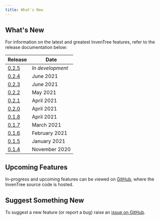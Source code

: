 ```yaml
---
title: What's New
---
```


## What's New

For information on the latest and greatest InvenTree features, refer to the release documentation below:

| Release | Date |
| ------- | ---- |
| [0.2.5](./0.2.5.md) | *In development* |
| [0.2.4](./0.2.4.md) | June 2021 |
| [0.2.3](./0.2.3.md) | June 2021 |
| [0.2.2](./0.2.2.md) | May 2021 |
| [0.2.1](./0.2.1.md) | April 2021 |
| [0.2.0](./0.2.0.md) | April 2021 |
| [0.1.8](./0.1.8.md) | April 2021 |
| [0.1.7](./0.1.7.md) | March 2021 |
| [0.1.6](./0.1.6.md) | February 2021 |
| [0.1.5](./0.1.5.md) | January 2021 |
| [0.1.4](./0.1.4.md) | November 2020 |

## Upcoming Features

In-progress and upcoming features can be viewed on [GitHub](https://github.com/inventree/inventree/pulls), where the InvenTree source code is hosted.

## Suggest Something New

To suggest a new feature (or report a bug) raise an [issue on GitHub](https://github.com/inventree/inventree/issues).

